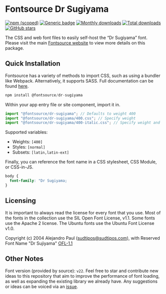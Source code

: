 # Fontsource Dr Sugiyama

[![npm (scoped)](https://img.shields.io/npm/v/@fontsource/dr-sugiyama?color=brightgreen)](https://www.npmjs.com/package/@fontsource/dr-sugiyama) [![Generic badge](https://img.shields.io/badge/fontsource-passing-brightgreen)](https://github.com/fontsource/fontsource) [![Monthly downloads](https://badgen.net/npm/dm/@fontsource/dr-sugiyama)](https://github.com/fontsource/fontsource) [![Total downloads](https://badgen.net/npm/dt/@fontsource/dr-sugiyama)](https://github.com/fontsource/fontsource) [![GitHub stars](https://img.shields.io/github/stars/fontsource/fontsource.svg?style=social&label=Star)](https://github.com/fontsource/fontsource/stargazers)

The CSS and web font files to easily self-host the “Dr Sugiyama” font. Please visit the main [Fontsource website](https://fontsource.org/fonts/dr-sugiyama) to view more details on this package.

## Quick Installation

Fontsource has a variety of methods to import CSS, such as using a bundler like Webpack. Alternatively, it supports SASS. Full documentation can be found [here](https://fontsource.org/docs/getting-started/introduction).

```javascript
npm install @fontsource/dr-sugiyama
```

Within your app entry file or site component, import it in.

```javascript
import "@fontsource/dr-sugiyama"; // Defaults to weight 400
import "@fontsource/dr-sugiyama/400.css"; // Specify weight
import "@fontsource/dr-sugiyama/400-italic.css"; // Specify weight and style

```

Supported variables:
- Weights: `[400]`
- Styles: `[normal]`
- Subsets: `[latin,latin-ext]`

Finally, you can reference the font name in a CSS stylesheet, CSS Module, or CSS-in-JS.

```css
body {
  font-family: "Dr Sugiyama;
}
```

## Licensing
It is important to always read the license for every font that you use.
Most of the fonts in the collection use the SIL Open Font License, v1.1. Some fonts use the Apache 2 license. The Ubuntu fonts use the Ubuntu Font License v1.0.

Copyright (c) 2004 Alejandro Paul (sudtipos@sudtipos.com), with Reserved Font Name "Dr Sujiyama"
[OFL-1.1](http://scripts.sil.org/OFL)

## Other Notes
Font version (provided by source): `v22`.
Feel free to star and contribute new ideas to this repository that aim to improve the performance of font loading, as well as expanding the existing library we already have. Any suggestions or ideas can be voiced via an [issue](https://github.com/fontsource/fontsource/issues).